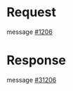 # Request
message [#1206](../../proto/README.md#action_1206)

# Response
message [#31206](../../proto/README.md#action_31206)